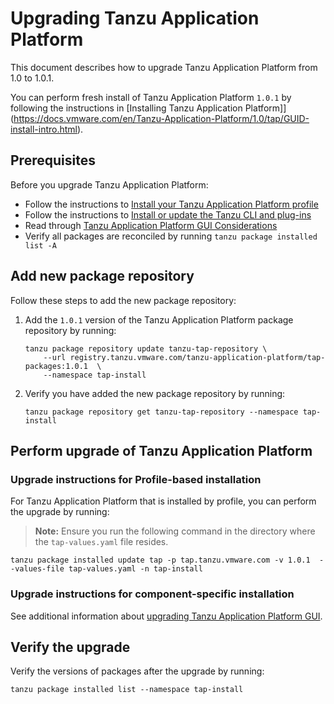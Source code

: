 # Upgrading Tanzu Application Platform

This document describes how to upgrade Tanzu Application Platform from 1.0 to 1.0.1.

You can perform fresh install of Tanzu Application Platform `1.0.1` by following the instructions in [Installing Tanzu Application Platform]](https://docs.vmware.com/en/Tanzu-Application-Platform/1.0/tap/GUID-install-intro.html).

## <a id='prereqs'></a>Prerequisites

Before you upgrade Tanzu Application Platform:

- Follow the instructions to [Install your Tanzu Application Platform profile](install.md#install-profile)
- Follow the instructions to [Install or update the Tanzu CLI and plug-ins](install-general.md#cli-and-plugin)
- Read through [Tanzu Application Platform GUI Considerations](tap-gui/upgrades.md#considerations)
- Verify all packages are reconciled by running `tanzu package installed list -A`

## Add new package repository

Follow these steps to add the new package repository:

1. Add the `1.0.1` version of the Tanzu Application Platform package repository by running:

    ```
    tanzu package repository update tanzu-tap-repository \
        --url registry.tanzu.vmware.com/tanzu-application-platform/tap-packages:1.0.1  \
        --namespace tap-install
    ```

1. Verify you have added the new package repository by running:

    ```
    tanzu package repository get tanzu-tap-repository --namespace tap-install

    ```

## Perform upgrade of Tanzu Application Platform

### Upgrade instructions for Profile-based installation

For Tanzu Application Platform that is installed by profile, you can perform the upgrade by running:

>**Note:** Ensure you run the following command in the directory where the `tap-values.yaml` file resides.

```
tanzu package installed update tap -p tap.tanzu.vmware.com -v 1.0.1  --values-file tap-values.yaml -n tap-install
```

### Upgrade instructions for component-specific installation

See additional information about [upgrading Tanzu Application Platform GUI](tap-gui/upgrades.html).

## Verify the upgrade

Verify the versions of packages after the upgrade by running:

```
tanzu package installed list --namespace tap-install
```
